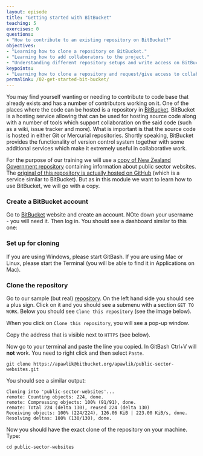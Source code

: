 ```yaml
---
layout: episode
title: "Getting started with BitBucket"
teaching: 5
exercises: 0
questions:
- "How to contribute to an existing repository on BitBucket?"
objectives:
- "Learning how to clone a repository on BitBucket."
- "Learning how to add collaborators to the project."
- "Understanding different repository setups and write access on BitBucket."
keypoints:
- "Learning how to clone a repository and request/give access to collaborators."
permalink: /02-get-started-bit-bucket/
---
```


You may find yourself wanting or needing to contribute to code base that already exists and has a number of contributors working on it. One of the places where the code can be hosted is a repository in [BitBucket](https://bitbucket.org/). BitBucket is a hosting service allowing that can be used for hosting source code along with a number of tools which support collaboration on the said code (such as a wiki, issue tracker and more). What is important is that the source code is hosted in either Git or Mercurial repositories. Shortly speaking, BitBucket provides the functionality of version control system together with some additional services which make it extremely useful in collaborative work.

For the purpose of our training we will use a [copy of New Zealand Government repository](https://bitbucket.org/apawlik/public-sector-websites) containing information about public sector websites. The [original of this repository is actually hosted on GitHub](https://github.com/GOVTNZ/public-sector-websites) (which is a service similar to BitBucket). But as in this module we want to learn how to use BitBucket, we will go with a copy.

### Create a BitBucket account

Go to [BitBucket](https://bitbucket.org/account/signup/) website and create an account. NOte down your username - you will need it. Then log in.
You should see a dashboard similar to this one:


### Set up for cloning

If you are using Windows, please start GitBash. If you are using Mac or Linux, please start the Terminal (you will be able to find it in Applications on Mac).

### Clone the repository

Go to our sample (but real) [repository](https://bitbucket.org/apawlik/public-sector-websites). On the left hand side you should see a plus sign. Click on it and you should see a submenu with a section `GET TO WORK`. Below you should see `Clone this repository` (see the image below).


When you click on `Clone this repository`, you will see a pop-up window.


Copy the address that is visible next to `HTTPS` (see below).

Now go to your terminal and paste the line you copied. In GitBash Ctrl+V will **not** work. You need to right click and then select `Paste`.

```
git clone https://apawlik@bitbucket.org/apawlik/public-sector-websites.git
```

You should see a similar output:

```
Cloning into 'public-sector-websites'...
remote: Counting objects: 224, done.
remote: Compressing objects: 100% (91/91), done.
remote: Total 224 (delta 130), reused 224 (delta 130)
Receiving objects: 100% (224/224), 126.06 KiB | 223.00 KiB/s, done.
Resolving deltas: 100% (130/130), done.
```

Now you should have the exact clone of the repository on your machine. Type:

```
cd public-sector-websites
```
